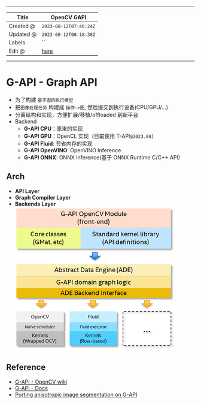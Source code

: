 -----

| Title     | OpenCV GAPI                                           |
| --------- | ----------------------------------------------------- |
| Created @ | `2023-08-12T07:46:24Z`                                |
| Updated @ | `2023-08-12T08:18:38Z`                                |
| Labels    | \`\`                                                  |
| Edit @    | [here](https://github.com/junxnone/aiwiki/issues/439) |

-----

# G-API - Graph API

  - 为了构建 `基于图的执行模型`
  - 把`图像处理任务` 构建成 `操作->图`, 然后提交到执行设备(CPU/GPU/...)
  - 分离结构和实现，方便扩展/移植/offloaded 到新平台
  - Backend
      - **G-API CPU**：原来的实现
      - **G-API GPU**：OpenCL 实现（目前使用 T-API`@2023.08`）
      - **G-API Fluid**: 节省内存的实现
      - **G-API OpenVINO**: OpenVINO Inference
      - **G-API ONNX**: ONNX Inference(基于 ONNX Runtime C/C++ API)

## Arch

  - **API Layer**
  - **Graph Compiler Layer**
  - **Backends Layer**
    ![image](media/1f39f9a040c1adf7542312d851dcceb94ba7434e.png)

## Reference

  - [G-API - OpenCV
    wiki](https://github.com/opencv/opencv/wiki/Graph-API)
  - [G-API - Docs](https://docs.opencv.org/4.0.0/d0/d1e/gapi.html)
  - [Porting anisotropic image segmentation on
    G-API](https://docs.opencv.org/4.0.0/d3/d7a/tutorial_gapi_anisotropic_segmentation.html)
